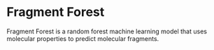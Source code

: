# Fragment Forest
Fragment Forest is a random forest machine learning model that uses molecular properties to predict molecular fragments.
